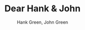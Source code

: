 ---
title: Dear Hank & John
author: Hank Green, John Green
img: https://media.wnyc.org/i/400/400/l/85/2018/10/dear-hank-and-john-logo_1400.png
link: https://www.wnycstudios.org/podcasts/dear-hank-john
---